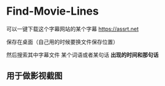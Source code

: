 # Find-Movie-Lines
可以一键下载这个字幕网站的某个字幕 https://assrt.net

保存在桌面（自己用的时候要换文件保存位置）

然后搜索其中字幕文件 某个词语或者某句话 **出现的时间和那句话**

## 用于做影视截图
